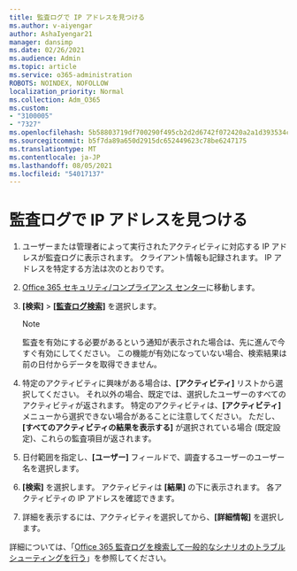 ```yaml
---
title: 監査ログで IP アドレスを見つける
ms.author: v-aiyengar
author: AshaIyengar21
manager: dansimp
ms.date: 02/26/2021
ms.audience: Admin
ms.topic: article
ms.service: o365-administration
ROBOTS: NOINDEX, NOFOLLOW
localization_priority: Normal
ms.collection: Adm_O365
ms.custom:
- "3100005"
- "7327"
ms.openlocfilehash: 5b58803719df700290f495cb2d2d6742f072420a2a1d393534ca165bb5a14fbb
ms.sourcegitcommit: b5f7da89a650d2915dc652449623c78be6247175
ms.translationtype: MT
ms.contentlocale: ja-JP
ms.lasthandoff: 08/05/2021
ms.locfileid: "54017137"
---
```

# <a name="find-the-ip-address-in-audit-log"></a>監査ログで IP アドレスを見つける

1. ユーザーまたは管理者によって実行されたアクティビティに対応する IP アドレスが監査ログに表示されます。 クライアント情報も記録されます。 IP アドレスを特定する方法は次のとおりです。

1. [Office 365 セキュリティ/コンプライアンス センター](https://go.microsoft.com/fwlink/p/?linkid=2077143)に移動します。
1. **[検索]** > **[ [監査ログ検索]](https://go.microsoft.com/fwlink/?linkid=2103759)** を選択します。
    > [!NOTE]
    > 監査を有効にする必要があるという通知が表示された場合は、先に進んで今すぐ有効にしてください。 この機能が有効になっていない場合、検索結果は前の日付からデータを取得できません。
1. 特定のアクティビティに興味がある場合は、**[アクティビティ]** リストから選択してください。 それ以外の場合、既定では、選択したユーザーのすべてのアクティビティが返されます。 特定のアクティビティは、**[アクティビティ]** メニューから選択できない場合があることに注意してください。 ただし、**[すべてのアクティビティの結果を表示する]** が選択されている場合 (既定設定)、これらの監査項目が返されます。
1. 日付範囲を指定し、**[ユーザー]** フィールドで、調査するユーザーのユーザー名を選択します。
1. **[検索]** を選択します。 アクティビティは **[結果]** の下に表示されます。 各アクティビティの IP アドレスを確認できます。
1. 詳細を表示するには、アクティビティを選択してから、**[詳細情報]** を選択します。

詳細については、「[Office 365 監査ログを検索して一般的なシナリオのトラブルシューティングを行う](https://go.microsoft.com/fwlink/?linkid=2103944)」を参照してください。
